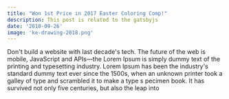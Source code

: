 ```yaml
---
title: "Won 1st Price in 2017 Easter Coloring Comp!"
description: This post is related to the gatsbyjs
date: '2018-09-26'
image: 'ke-drawing-2018.png'
---
```

Don't build a website with last decade's tech. The future of the web is mobile,
 JavaScript and APIs—the
Lorem Ipsum is simply dummy text of the printing and typesetting industry.
Lorem Ipsum has been the industry's standard dummy text ever since the 1500s,
when an unknown printer took a galley of type and scrambled it to make a type s
pecimen book. It has survived not only five centuries, but also the leap into